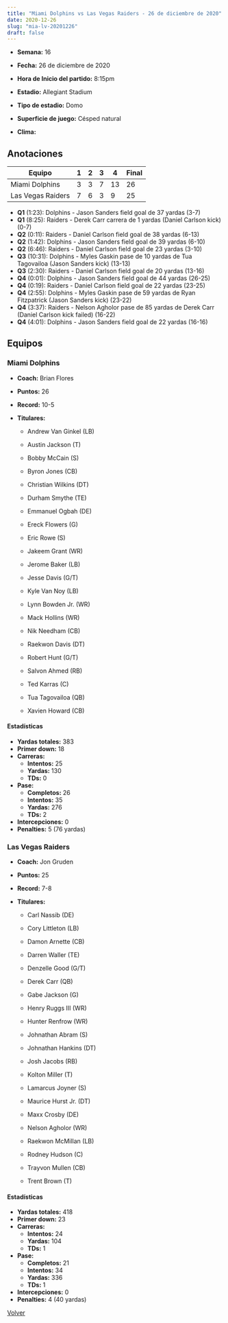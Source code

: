```yaml
---
title: "Miami Dolphins vs Las Vegas Raiders - 26 de diciembre de 2020"
date: 2020-12-26
slug: "mia-lv-20201226"
draft: false
---
```


* **Semana:** 16
* **Fecha:** 26 de diciembre de 2020

* **Hora de Inicio del partido:** 8:15pm
* **Estadio:** Allegiant Stadium
* **Tipo de estadio:** Domo
* **Superficie de juego:** Césped natural
* **Clima:** 





## Anotaciones
| Equipo | 1 | 2 | 3 | 4 | Final |
|--------|---|---|---|---|-------|
| Miami Dolphins  | 3 | 3 | 7 | 13  | 26 |
| Las Vegas Raiders  | 7 | 6 | 3 | 9  | 25 |
* **Q1** (1:23): Dolphins - Jason Sanders field goal de 37 yardas (3-7)
* **Q1** (8:25): Raiders - Derek Carr carrera de 1 yardas (Daniel Carlson kick) (0-7)
* **Q2** (0:11): Raiders - Daniel Carlson field goal de 38 yardas (6-13)
* **Q2** (1:42): Dolphins - Jason Sanders field goal de 39 yardas (6-10)
* **Q2** (6:46): Raiders - Daniel Carlson field goal de 23 yardas (3-10)
* **Q3** (10:31): Dolphins - Myles Gaskin pase de 10 yardas de Tua Tagovailoa (Jason Sanders kick) (13-13)
* **Q3** (2:30): Raiders - Daniel Carlson field goal de 20 yardas (13-16)
* **Q4** (0:01): Dolphins - Jason Sanders field goal de 44 yardas (26-25)
* **Q4** (0:19): Raiders - Daniel Carlson field goal de 22 yardas (23-25)
* **Q4** (2:55): Dolphins - Myles Gaskin pase de 59 yardas de Ryan Fitzpatrick (Jason Sanders kick) (23-22)
* **Q4** (3:37): Raiders - Nelson Agholor pase de 85 yardas de Derek Carr (Daniel Carlson kick failed) (16-22)
* **Q4** (4:01): Dolphins - Jason Sanders field goal de 22 yardas (16-16)


## Equipos


### Miami Dolphins
* **Coach:** Brian Flores
* **Puntos:** 26
* **Record:** 10-5
* **Titulares:** 

  * Andrew Van Ginkel (LB) 

  * Austin Jackson (T) 

  * Bobby McCain (S) 

  * Byron Jones (CB) 

  * Christian Wilkins (DT) 

  * Durham Smythe (TE) 

  * Emmanuel Ogbah (DE) 

  * Ereck Flowers (G) 

  * Eric Rowe (S) 

  * Jakeem Grant (WR) 

  * Jerome Baker (LB) 

  * Jesse Davis (G/T) 

  * Kyle Van Noy (LB) 

  * Lynn Bowden Jr. (WR) 

  * Mack Hollins (WR) 

  * Nik Needham (CB) 

  * Raekwon Davis (DT) 

  * Robert Hunt (G/T) 

  * Salvon Ahmed (RB) 

  * Ted Karras (C) 

  * Tua Tagovailoa (QB) 

  * Xavien Howard (CB) 

#### Estadísticas
* **Yardas totales:** 383
* **Primer down:** 18
* **Carreras:**
  * **Intentos:** 25
  * **Yardas:** 130
  * **TDs:** 0
* **Pase:**
  * **Completos:** 26
  * **Intentos:** 35
  * **Yardas:** 276
  * **TDs:** 2
* **Intercepciones:** 0
* **Penalties:** 5 (76 yardas)

### Las Vegas Raiders
* **Coach:** Jon Gruden
* **Puntos:** 25
* **Record:** 7-8
* **Titulares:** 

  * Carl Nassib (DE) 

  * Cory Littleton (LB) 

  * Damon Arnette (CB) 

  * Darren Waller (TE) 

  * Denzelle Good (G/T) 

  * Derek Carr (QB) 

  * Gabe Jackson (G) 

  * Henry Ruggs III (WR) 

  * Hunter Renfrow (WR) 

  * Johnathan Abram (S) 

  * Johnathan Hankins (DT) 

  * Josh Jacobs (RB) 

  * Kolton Miller (T) 

  * Lamarcus Joyner (S) 

  * Maurice Hurst Jr. (DT) 

  * Maxx Crosby (DE) 

  * Nelson Agholor (WR) 

  * Raekwon McMillan (LB) 

  * Rodney Hudson (C) 

  * Trayvon Mullen (CB) 

  * Trent Brown (T) 

#### Estadísticas
* **Yardas totales:** 418
* **Primer down:** 23
* **Carreras:**
  * **Intentos:** 24
  * **Yardas:** 104
  * **TDs:** 1
* **Pase:**
  * **Completos:** 21
  * **Intentos:** 34
  * **Yardas:** 336
  * **TDs:** 1
* **Intercepciones:** 0
* **Penalties:** 4 (40 yardas)


[Volver](/historia/2020)
